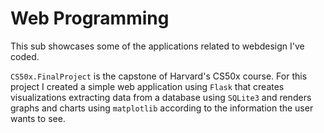 # Web Programming
This sub showcases some of the applications related to webdesign I've coded.

`CS50x.FinalProject` is the capstone of Harvard's CS50x course. For this project I created a simple web application using `Flask` that creates visualizations extracting data from a database using `SQLite3` and renders graphs and charts using `matplotlib` according to the information the user wants to see.